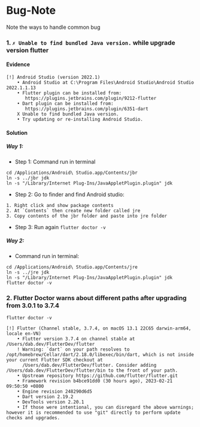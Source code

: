 # Bug-Note
Note the ways to handle common bug

### 1. `✗ Unable to find bundled Java version.` while upgrade version flutter

#### Evidence
```
[!] Android Studio (version 2022.1)
    • Android Studio at C:\Program Files\Android Studio\Android Studio 2022.1.1.13
    • Flutter plugin can be installed from:
       https://plugins.jetbrains.com/plugin/9212-flutter
    • Dart plugin can be installed from:
       https://plugins.jetbrains.com/plugin/6351-dart
    X Unable to find bundled Java version.
    • Try updating or re-installing Android Studio.
```

#### Solution

##### Way 1:

- Step 1: Command run in terminal

```
cd /Applications/Android\ Studio.app/Contents/jbr
ln -s ../jbr jdk
ln -s "/Library/Internet Plug-Ins/JavaAppletPlugin.plugin" jdk
```

- Step 2: Go to finder and find Android studio:

```
1. Right click and show package contents
2. At `Contents` then create new folder called jre
3. Copy contents of the jbr folder and paste into jre folder
```

- Step 3: Run again `flutter doctor -v`

##### Way 2:

- Command run in terminal:

```
cd /Applications/Android\ Studio.app/Contents/jre
ln -s ../jre jdk
ln -s "/Library/Internet Plug-Ins/JavaAppletPlugin.plugin" jdk
flutter doctor -v
```

### 2. Flutter Doctor warns about different paths after upgrading from 3.0.1 to 3.7.4

```
flutter doctor -v

[!] Flutter (Channel stable, 3.7.4, on macOS 13.1 22C65 darwin-arm64, locale en-VN)
    • Flutter version 3.7.4 on channel stable at /Users/dab.dev/FlutterDev/flutter
    ! Warning: `dart` on your path resolves to /opt/homebrew/Cellar/dart/2.18.0/libexec/bin/dart, which is not inside your current Flutter SDK checkout at
      /Users/dab.dev/FlutterDev/flutter. Consider adding /Users/dab.dev/FlutterDev/flutter/bin to the front of your path.
    • Upstream repository https://github.com/flutter/flutter.git
    • Framework revision b4bce91dd0 (30 hours ago), 2023-02-21 09:50:50 +0800
    • Engine revision 248290d6d5
    • Dart version 2.19.2
    • DevTools version 2.20.1
    • If those were intentional, you can disregard the above warnings; however it is recommended to use "git" directly to perform update checks and upgrades.
```

